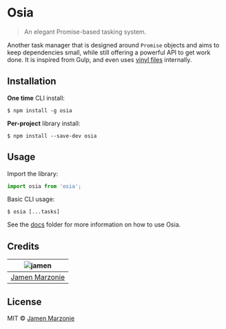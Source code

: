 # Osia
> An elegant Promise-based tasking system.

Another task manager that is designed around `Promise` objects and aims to keep dependencies small, while still offering a powerful API to get work done.  It is inspired from Gulp, and even uses [vinyl files][vinyl] internally.

## Installation
**One time** CLI install:
```shell
$ npm install -g osia
```

**Per-project** library install:
```shell
$ npm install --save-dev osia
```

## Usage
Import the library:
```javascript
import osia from 'osia';
```

Basic CLI usage:
```
$ osia [...tasks]
```

See the [docs](docs) folder for more information on how to use Osia.

## Credits
| ![jamen][avatar] |
|:---:|
| [Jamen Marzonie][github] |

## License
MIT &copy; [Jamen Marzonie][github]

[avatar]: https://avatars.githubusercontent.com/u/6251703?v=3&s=125
[github]: https://github.com/jamen
[vinyl]: https://github.com/gulpjs/vinyl
